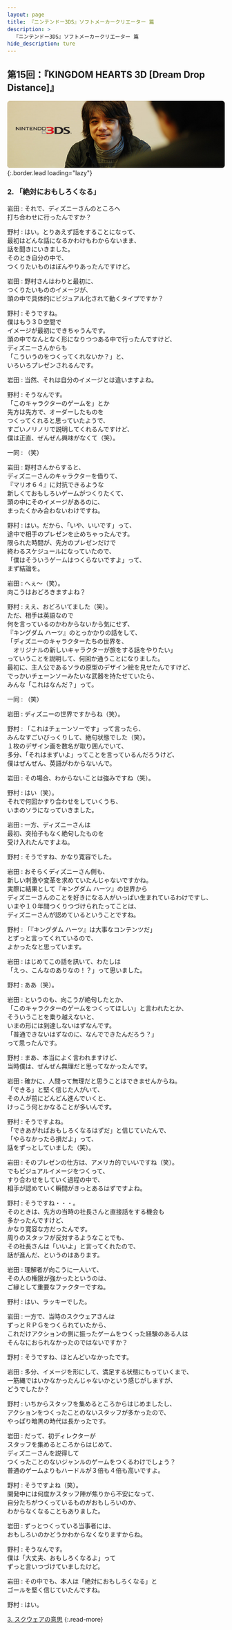 ```yaml
---
layout: page
title: 『ニンテンドー3DS』ソフトメーカークリエーター 篇
description: >
  『ニンテンドー3DS』ソフトメーカークリエーター 篇
hide_description: ture
---
```


## 第15回：『KINGDOM HEARTS 3D [Dream Drop Distance]』

![](/others/interviews/jp/3ds/creators/vol1/img/mainvisual2.jpg){:.border.lead loading="lazy"}

### 2. 「絶対におもしろくなる」

岩田
: それで、ディズニーさんのところへ<br>打ち合わせに行ったんですか？

野村
: はい。とりあえず話をすることになって、<br>最初はどんな話になるかわけもわからないまま、<br>話を聞きにいきました。<br>そのとき自分の中で、<br>つくりたいものはぼんやりあったんですけど。

岩田
: 野村さんはわりと最初に、<br>つくりたいもののイメージが、<br>頭の中で具体的にビジュアル化されて動くタイプですか？

野村
: そうですね。<br>僕はもう３Ｄ空間で<br>イメージが最初にできちゃうんです。<br>頭の中でなんとなく形になりつつある中で行ったんですけど、<br>ディズニーさんからも<br>「こういうのをつくってくれないか？」と、<br>いろいろプレゼンされるんです。

岩田
: 当然、それは自分のイメージとは違いますよね。

野村
: そうなんです。<br>「このキャラクターのゲームを」とか<br>先方は先方で、オーダーしたものを<br>つくってくれると思っていたようで、<br>すごいノリノリで説明してくれるんですけど、<br>僕は正直、ぜんぜん興味がなくて（笑）。

一同
: （笑）

岩田
: 野村さんからすると、<br>ディズニーさんのキャラクターを借りて、<br>『マリオ６４』に対抗できるような<br>新しくておもしろいゲームがつくりたくて、<br>頭の中にそのイメージがあるのに、<br>まったくかみ合わないわけですね。

野村
: はい。だから、「いや、いいです」って、<br>途中で相手のプレゼンを止めちゃったんです。<br>限られた時間が、先方のプレゼンだけで<br>終わるスケジュールになっていたので、<br>「僕はそういうゲームはつくらないですよ」って、<br>まず結論を。

岩田
: へぇ～（笑）。<br>向こうはおどろきますよね？

野村
: ええ、おどろいてました（笑）。<br>ただ、相手は英語なので<br>何を言っているのかわからないから気にせず、<br>『キングダム ハーツ』のとっかかりの話をして、<br>「ディズニーのキャラクターたちの世界を、<br>　オリジナルの新しいキャラクターが旅をする話をやりたい」<br>っていうことを説明して、何回か通うことになりました。<br>最初に、主人公であるソラの原型のデザイン絵を見せたんですけど、<br>でっかいチェーンソーみたいな武器を持たせていたら、<br>みんな「これはなんだ？」って。

一同
: （笑）

岩田
: ディズニーの世界ですからね（笑）。

野村
: 「これはチェーンソーです」って言ったら、<br>みんなすごいびっくりして、絶句状態でした（笑）。<br>１枚のデザイン画を数名が取り囲んでいて、<br>多分、「それはまずいよ」ってことを言っているんだろうけど、<br>僕はぜんぜん、英語がわからないんで。

岩田
: その場合、わからないことは強みですね（笑）。

野村
: はい（笑）。<br>それで何回かすり合わせをしていくうち、<br>いまのソラになっていきました。

岩田
: 一方、ディズニーさんは<br>最初、突拍子もなく絶句したものを<br>受け入れたんですよね。

野村
: そうですね、かなり寛容でした。

岩田
: おそらくディズニーさん側も、<br>新しい刺激や変革を求めていたんじゃないですかね。<br>実際に結果として『キングダム ハーツ』の世界から<br>ディズニーさんのことを好きになる人がいっぱい生まれているわけですし、<br>いまや１０年間つくりつづけられたってことは、<br>ディズニーさんが認めているということですね。

野村
: 「『キングダム ハーツ』は大事なコンテンツだ」<br>とずっと言ってくれているので、<br>よかったなと思っています。

岩田
: はじめてこの話を訊いて、わたしは<br>「えっ、こんなのありなの！？」って思いました。

野村
: ああ（笑）。

岩田
: というのも、向こうが絶句したとか、<br>「このキャラクターのゲームをつくってほしい」と言われたとか、<br>そういうことを乗り越えないと、<br>いまの形には到達しないはずなんです。<br>「普通できないはずなのに、なんでできたんだろう？」<br>って思ったんです。

野村
: まあ、本当によく言われますけど、<br>当時僕は、ぜんぜん無理だと思ってなかったんです。

岩田
: 確かに、人間って無理だと思うことはできませんからね。<br>「できる」と堅く信じた人がいて、<br>その人が前にどんどん進んでいくと、<br>けっこう何とかなることが多いんです。

野村
: そうですよね。<br>「できあがればおもしろくなるはずだ」と信じていたんで、<br>「やらなかったら損だよ」って、<br>話をずっとしていました（笑）。

岩田
: そのプレゼンの仕方は、アメリカ的でいいですね（笑）。<br>でもビジュアルイメージをつくって、<br>すり合わせをしていく過程の中で、<br>相手が認めていく瞬間がきっとあるはずですよね。

野村
: そうですね・・・。<br>そのときは、先方の当時の社長さんと直接話をする機会も<br>多かったんですけど、<br>かなり寛容な方だったんです。<br>周りのスタッフが反対するようなことでも、<br>その社長さんは「いいよ」と言ってくれたので、<br>話が進んだ、というのはあります。

岩田
: 理解者が向こうに一人いて、<br>その人の権限が強かったというのは、<br>ご縁として重要なファクターですね。

野村
: はい、ラッキーでした。

岩田
: 一方で、当時のスクウェアさんは<br>ずっとＲＰＧをつくられていたから、<br>これだけアクションの側に振ったゲームをつくった経験のある人は<br>そんなにおられなかったのではないですか？

野村
: そうですね、ほとんどいなかったです。

岩田
: 多分、イメージを形にして、満足する状態にもっていくまで、<br>一筋縄ではいかなかったんじゃないかという感じがしますが、<br>どうでしたか？

野村
: いちからスタッフを集めるところからはじめましたし、<br>アクションをつくったことのないスタッフが多かったので、<br>やっぱり暗黒の時代は長かったです。

岩田
: だって、初ディレクターが<br>スタッフを集めるところからはじめて、<br>ディズニーさんを説得して<br>つくったことのないジャンルのゲームをつくるわけでしょう？<br>普通のゲームよりもハードルが３倍も４倍も高いですよ。

野村
: そうですよね（笑）。<br>開発中には何度かスタッフ陣が焦りから不安になって、<br>自分たちがつくっているものがおもしろいのか、<br>わからなくなることもありました。

岩田
: ずっとつくっている当事者には、<br>おもしろいのかどうかわからなくなりますからね。

野村
: そうなんです。<br>僕は「大丈夫、おもしろくなるよ」って<br>ずっと言いつづけていましたけど。

岩田
: その中でも、本人は「絶対におもしろくなる」と<br>ゴールを堅く信じていたんですね。

野村
: はい。

[3. スクウェアの意思](3.md)
{:.read-more}

